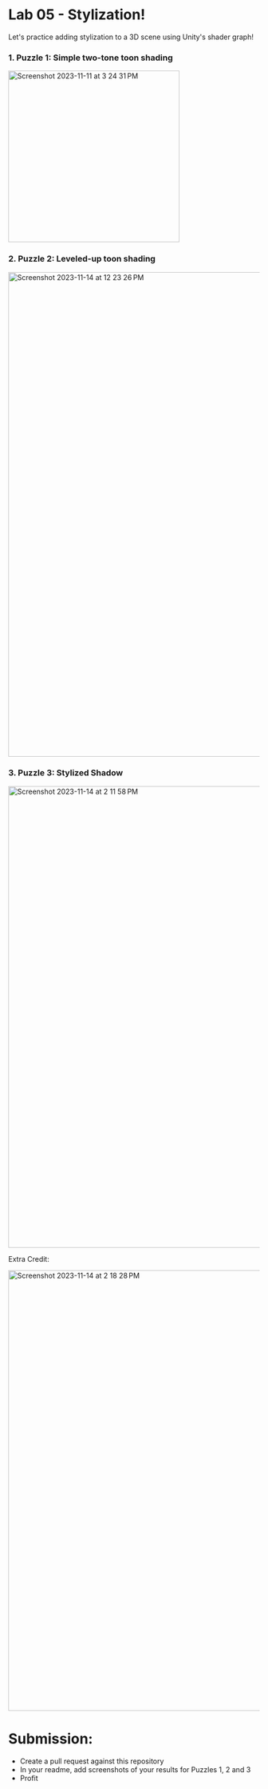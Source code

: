 # Lab 05 - Stylization!
Let's practice adding stylization to a 3D scene using Unity's shader graph!

### 1. Puzzle 1: Simple two-tone toon shading
<img width="343" alt="Screenshot 2023-11-11 at 3 24 31 PM" src="https://github.com/inshalak/lab05-stylization/assets/104465349/acac677a-6f9e-44d6-88b7-573183257596">

### 2. Puzzle 2: Leveled-up toon shading
<img width="969" alt="Screenshot 2023-11-14 at 12 23 26 PM" src="https://github.com/inshalak/lab05-stylization/assets/104465349/53b25d7f-8026-46ef-af0c-fa3004f4690b">


### 3. Puzzle 3: Stylized Shadow
<img width="923" alt="Screenshot 2023-11-14 at 2 11 58 PM" src="https://github.com/inshalak/lab05-stylization/assets/104465349/e8d65827-7ebb-405e-acf2-9898b1c8e1fc">

Extra Credit:

  <img width="881" alt="Screenshot 2023-11-14 at 2 18 28 PM" src="https://github.com/inshalak/lab05-stylization/assets/104465349/cc134883-9f6f-4f50-95ce-90cd51fb833a">


# Submission:
- Create a pull request against this repository
- In your readme, add screenshots of your results for Puzzles 1, 2 and 3
- Profit
